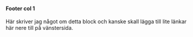 #### Footer col 1

Här skriver jag något om detta block och kanske skall lägga till lite länkar här nere till på vänstersida.
